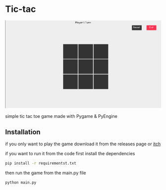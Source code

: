 Tic-tac
======
![Game preview](preview.jpg)

simple tic tac toe game made with Pygame & PyEngine

## Installation
if you only want to play the game download it from the releases page or [itch](https://zi-max.itch.io/tic-tac-toe)

if you want to run it from the code
first install the dependencies
```bash
pip install -r requirementst.txt
```
then run the game from the main.py file
```bash
python main.py
```
